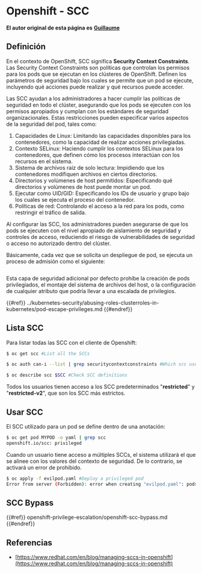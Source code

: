 # Openshift - SCC

**El autor original de esta página es** [**Guillaume**](https://www.linkedin.com/in/guillaume-chapela-ab4b9a196)

## Definición

En el contexto de OpenShift, SCC significa **Security Context Constraints**. Las Security Context Constraints son políticas que controlan los permisos para los pods que se ejecutan en los clústeres de OpenShift. Definen los parámetros de seguridad bajo los cuales se permite que un pod se ejecute, incluyendo qué acciones puede realizar y qué recursos puede acceder.

Las SCC ayudan a los administradores a hacer cumplir las políticas de seguridad en todo el clúster, asegurando que los pods se ejecuten con los permisos apropiados y cumplan con los estándares de seguridad organizacionales. Estas restricciones pueden especificar varios aspectos de la seguridad del pod, tales como:

1. Capacidades de Linux: Limitando las capacidades disponibles para los contenedores, como la capacidad de realizar acciones privilegiadas.
2. Contexto SELinux: Haciendo cumplir los contextos SELinux para los contenedores, que definen cómo los procesos interactúan con los recursos en el sistema.
3. Sistema de archivos raíz de solo lectura: Impidiendo que los contenedores modifiquen archivos en ciertos directorios.
4. Directorios y volúmenes de host permitidos: Especificando qué directorios y volúmenes de host puede montar un pod.
5. Ejecutar como UID/GID: Especificando los IDs de usuario y grupo bajo los cuales se ejecuta el proceso del contenedor.
6. Políticas de red: Controlando el acceso a la red para los pods, como restringir el tráfico de salida.

Al configurar las SCC, los administradores pueden asegurarse de que los pods se ejecuten con el nivel apropiado de aislamiento de seguridad y controles de acceso, reduciendo el riesgo de vulnerabilidades de seguridad o acceso no autorizado dentro del clúster.

Básicamente, cada vez que se solicita un despliegue de pod, se ejecuta un proceso de admisión como el siguiente:

<figure><img src="../../images/Managing SCCs in OpenShift-1.png" alt=""><figcaption></figcaption></figure>

Esta capa de seguridad adicional por defecto prohíbe la creación de pods privilegiados, el montaje del sistema de archivos del host, o la configuración de cualquier atributo que podría llevar a una escalada de privilegios.

{{#ref}}
../kubernetes-security/abusing-roles-clusterroles-in-kubernetes/pod-escape-privileges.md
{{#endref}}

## Lista SCC

Para listar todas las SCC con el cliente de Openshift:
```bash
$ oc get scc #List all the SCCs

$ oc auth can-i --list | grep securitycontextconstraints #Which scc user can use

$ oc describe scc $SCC #Check SCC definitions
```
Todos los usuarios tienen acceso a los SCC predeterminados "**restricted**" y "**restricted-v2**", que son los SCC más estrictos.

## Usar SCC

El SCC utilizado para un pod se define dentro de una anotación:
```bash
$ oc get pod MYPOD -o yaml | grep scc
openshift.io/scc: privileged
```
Cuando un usuario tiene acceso a múltiples SCCs, el sistema utilizará el que se alinee con los valores del contexto de seguridad. De lo contrario, se activará un error de prohibido.
```bash
$ oc apply -f evilpod.yaml #Deploy a privileged pod
Error from server (Forbidden): error when creating "evilpod.yaml": pods "evilpod" is forbidden: unable to validate against any security context constrain
```
## SCC Bypass

{{#ref}}
openshift-privilege-escalation/openshift-scc-bypass.md
{{#endref}}

## Referencias

- [https://www.redhat.com/en/blog/managing-sccs-in-openshift](https://www.redhat.com/en/blog/managing-sccs-in-openshift)
